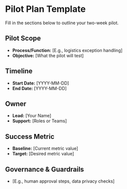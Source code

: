 # Pilot Plan Template

Fill in the sections below to outline your two-week pilot.

## Pilot Scope
- **Process/Function:** [E.g., logistics exception handling]
- **Objective:** [What the pilot will test]

## Timeline
- **Start Date:** [YYYY-MM-DD]
- **End Date:** [YYYY-MM-DD]

## Owner
- **Lead:** [Your Name]
- **Support:** [Roles or Teams]

## Success Metric
- **Baseline:** [Current metric value]
- **Target:** [Desired metric value]

## Governance & Guardrails
- [E.g., human approval steps, data privacy checks]